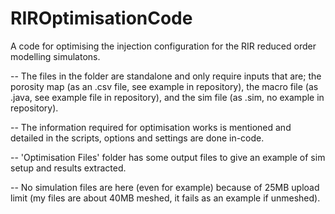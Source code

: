 # RIROptimisationCode
A code for optimising the injection configuration for the RIR reduced order modelling simulatons.


-- The files in the folder are standalone and only require inputs that are; the porosity map (as an .csv file, see example in repository),
the macro file (as .java, see example file in repository), and the sim file (as .sim, no example in repository).

-- The information required for optimisation works is mentioned and detailed in the scripts, options and settings are done in-code.

-- 'Optimisation Files' folder has some output files to give an example of sim setup and results extracted.

-- No simulation files are here (even for example) because of 25MB upload limit (my files are about 40MB meshed, it fails as an example if unmeshed).
